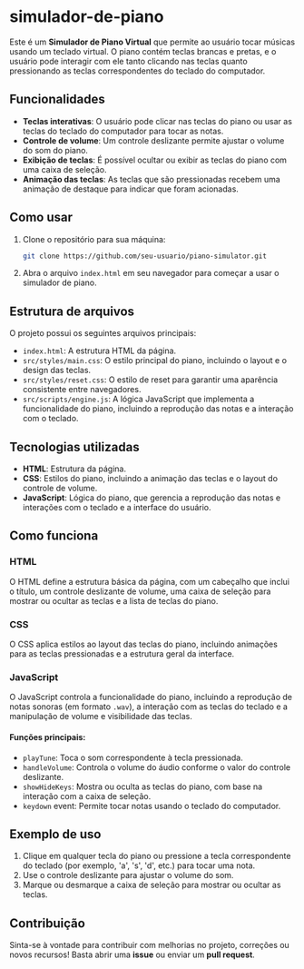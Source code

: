 # simulador-de-piano


Este é um **Simulador de Piano Virtual** que permite ao usuário tocar músicas usando um teclado virtual. O piano contém teclas brancas e pretas, e o usuário pode interagir com ele tanto clicando nas teclas quanto pressionando as teclas correspondentes do teclado do computador.

## Funcionalidades

- **Teclas interativas**: O usuário pode clicar nas teclas do piano ou usar as teclas do teclado do computador para tocar as notas.
- **Controle de volume**: Um controle deslizante permite ajustar o volume do som do piano.
- **Exibição de teclas**: É possível ocultar ou exibir as teclas do piano com uma caixa de seleção.
- **Animação das teclas**: As teclas que são pressionadas recebem uma animação de destaque para indicar que foram acionadas.

## Como usar

1. Clone o repositório para sua máquina:
    ```bash
    git clone https://github.com/seu-usuario/piano-simulator.git
    ```

2. Abra o arquivo `index.html` em seu navegador para começar a usar o simulador de piano.

## Estrutura de arquivos

O projeto possui os seguintes arquivos principais:

- `index.html`: A estrutura HTML da página.
- `src/styles/main.css`: O estilo principal do piano, incluindo o layout e o design das teclas.
- `src/styles/reset.css`: O estilo de reset para garantir uma aparência consistente entre navegadores.
- `src/scripts/engine.js`: A lógica JavaScript que implementa a funcionalidade do piano, incluindo a reprodução das notas e a interação com o teclado.

## Tecnologias utilizadas

- **HTML**: Estrutura da página.
- **CSS**: Estilos do piano, incluindo a animação das teclas e o layout do controle de volume.
- **JavaScript**: Lógica do piano, que gerencia a reprodução das notas e interações com o teclado e a interface do usuário.

## Como funciona

### HTML
O HTML define a estrutura básica da página, com um cabeçalho que inclui o título, um controle deslizante de volume, uma caixa de seleção para mostrar ou ocultar as teclas e a lista de teclas do piano.

### CSS
O CSS aplica estilos ao layout das teclas do piano, incluindo animações para as teclas pressionadas e a estrutura geral da interface.

### JavaScript
O JavaScript controla a funcionalidade do piano, incluindo a reprodução de notas sonoras (em formato `.wav`), a interação com as teclas do teclado e a manipulação de volume e visibilidade das teclas.

#### Funções principais:
- `playTune`: Toca o som correspondente à tecla pressionada.
- `handleVolume`: Controla o volume do áudio conforme o valor do controle deslizante.
- `showHideKeys`: Mostra ou oculta as teclas do piano, com base na interação com a caixa de seleção.
- `keydown` event: Permite tocar notas usando o teclado do computador.

## Exemplo de uso

1. Clique em qualquer tecla do piano ou pressione a tecla correspondente do teclado (por exemplo, 'a', 's', 'd', etc.) para tocar uma nota.
2. Use o controle deslizante para ajustar o volume do som.
3. Marque ou desmarque a caixa de seleção para mostrar ou ocultar as teclas.

## Contribuição

Sinta-se à vontade para contribuir com melhorias no projeto, correções ou novos recursos! Basta abrir uma **issue** ou enviar um **pull request**.
